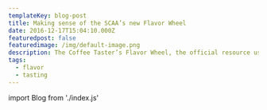 ```yaml
---
templateKey: blog-post
title: Making sense of the SCAA’s new Flavor Wheel
date: 2016-12-17T15:04:10.000Z
featuredpost: false
featuredimage: /img/default-image.png
description: The Coffee Taster’s Flavor Wheel, the official resource used by coffee tasters, has been revised for the first time this year.
tags:
  - flavor
  - tasting
---
```


import Blog from './index.js'

<Blog showImage={false}>

</Blog>
